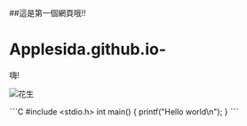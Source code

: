 ##這是第一個網頁哦!!
# Applesida.github.io-
嗨!

![花生](https://www.mpweekly.com/culture/wp-content/uploads/2020/09/inner-705061-ehilituvkaef1t7.jpeg)

ˋˋˋC
#include <stdio.h>
int main()
{
    printf("Hello world\n");
}
ˋˋˋ
